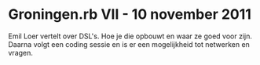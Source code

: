 # Groningen.rb VII - 10 november 2011

Emil Loer vertelt over DSL's. Hoe je die opbouwt en waar ze goed voor zijn.
Daarna volgt een coding sessie en is er een mogelijkheid tot netwerken en 
vragen.